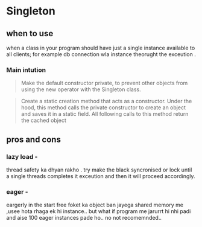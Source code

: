 # Singleton

## when to use
when a class in your program should have just a single instance available to all clients; for example db connection wla instance theorught the exceution .


### Main intution 


> Make the default constructor private, to prevent other objects from using the new operator with the Singleton class.

> Create a static creation method that acts as a constructor. Under the hood, this method calls the private constructor to create an object and saves it in a static field. All following calls to this method return the cached object

## pros and cons

### lazy load -
thread safety ka dhyan rakho . try make the black syncronised or lock until a single threads completes it exceution and then it will proceed accordingly.

### eager - 
eargerly in the start free foket ka object ban jayega shared memory me ,usee hota rhaga ek hi instance.. but what if program me jarurrt hi nhi padi and aise 100 eager instances pade ho.. no not recomemnded.. 

